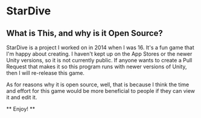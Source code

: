 # StarDive

## What is This, and why is it Open Source?

StarDive is a project I worked on in 2014 when I was 16. It's a fun game that I'm happy about creating. I haven't kept up on the App Stores or the newer Unity versions, so it is not currently public. 
If anyone wants to create a Pull Request that makes it so this program runs with newer versions of Unity, then I will re-release this game.


As for reasons why it is open source, well, that is because I think the time and effort for this game would be more beneficial to people if they can view it and edit it.


** Enjoy! **


